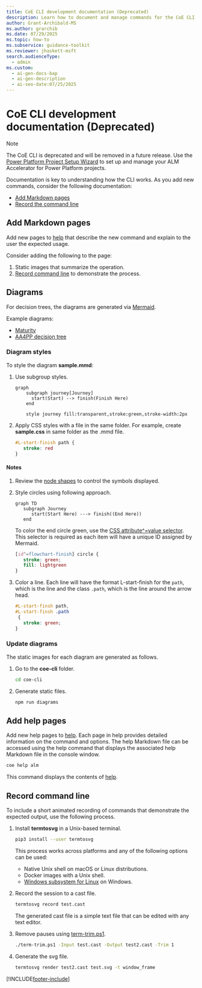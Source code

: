 ```yaml
---
title: CoE CLI development documentation (Deprecated)
description: Learn how to document and manage commands for the CoE CLI, including add Markdown pages and record command-line sessions.
author: Grant-Archibald-MS
ms.author: grarchib
ms.date: 07/29/2025
ms.topic: how-to
ms.subservice: guidance-toolkit
ms.reviewer: jhaskett-msft
search.audienceType:
  - admin
ms.custom:
  - ai-gen-docs-bap
  - ai-gen-description
  - ai-seo-date:07/25/2025
---
```


# CoE CLI development documentation (Deprecated)

> [!NOTE]
> The CoE CLI is deprecated and will be removed in a future release. Use the [Power Platform Project Setup Wizard](../../../alm-accelerator/setup-admin-tasks.md) to set up and manage your ALM Accelerator for Power Platform projects.

Documentation is key to understanding how the CLI works. As you add new commands, consider the following documentation:

- [Add Markdown pages](#add-markdown-pages)
- [Record the command line](#record-command-line)

## Add Markdown pages

Add new pages to [help](https://github.com/microsoft/coe-starter-kit/tree/main/coe-cli/docs/help/) that describe the new command and explain to the user the expected usage.

Consider adding the following to the page:

1. Static images that summarize the operation.
1. [Record command line](#record-command-line) to demonstrate the process.

## Diagrams

For decision trees, the diagrams are generated via [Mermaid](https://mermaid-js.github.io/mermaid).

Example diagrams:

- [Maturity](/power-platform/guidance/coe/cli/alm/maturity/maturity.svg)
- [AA4PP decision tree](/power-platform/guidance/coe/cli/alm/maturity/decision-tree.svg)

### Diagram styles

To style the diagram **sample.mmd**:

1. Use subgroup styles.

    ```mermaid
    graph
        subgraph journey[Journey]
          start(Start) --> finish(Finish Here)
        end
    
        style journey fill:transparent,stroke:green,stroke-width:2px
    ```

1. Apply CSS styles with a file in the same folder. For example, create **sample.css** in same folder as the .mmd file.

    ```css
    #L-start-finish path {
       stroke: red
    }
    ```

#### Notes

1. Review the [node shapes](https://mermaid-js.github.io/mermaid/#/flowchart?id=node-shapes) to control the symbols displayed.

1. Style circles using following approach.

    ```mermaid
    graph TD
       subgraph Journey
          start(Start Here) ---> finish((End Here))
       end
    ```

    To color the end circle green, use the [CSS attribute^=value selector](https://www.w3schools.com/cssref/sel_attr_begin.asp). This selector is required as each item will have a unique ID assigned by Mermaid.

    ```css
    [id^=flowchart-finish] circle {
       stroke: green;
       fill: lightgreen
    }
    ```

1. Color a line. Each line will have the format L-start-finish for the `path`, which is the line and the class `.path`, which is the line around the arrow head.

    ```css
    #L-start-finsh path,
    #L-start-finsh .path
     {
       stroke: green;
    }
    ```

### Update diagrams

The static images for each diagram are generated as follows.

1. Go to the **coe-cli** folder.

    ```bash
    cd coe-cli
    ```

1. Generate static files.

    ```bash
    npm run diagrams
    ```

## Add help pages

Add new help pages to [help](https://github.com/microsoft/coe-starter-kit/tree/main/coe-cli/docs/help/). Each page in help provides detailed information on the command and options. The help Markdown file can be accessed using the help command that displays the associated help Markdown file in the console window.

```bash
coe help alm
```

This command displays the contents of [help](https://aka.ms/coe-cli/help/alm).

## Record command line

To include a short animated recording of commands that demonstrate the expected output, use the following process.

1. Install **termtosvg** in a Unix-based terminal.

    ```bash
    pip3 install --user termtosvg
    ```

    This process works across platforms and any of the following options can be used:

    - Native Unix shell on macOS or Linux distributions.
    - Docker images with a Unix shell.
    - [Windows subsystem for Linux](/windows/wsl/install-win10) on Windows.

1. Record the session to a cast file.

    ```bash
    termtosvg record test.cast
    ```

    The generated cast file is a simple text file that can be edited with any text editor.

1. Remove pauses using [term-trim.ps1](https://github.com/microsoft/coe-starter-kit/tree/main/coe-cli/scripts/term-trim.ps1).

    ```bash
    ./term-trim.ps1 -Input test.cast -Output test2.cast -Trim 1
    
    ```

1. Generate the svg file.

    ```bash
    termtosvg render test2.cast test.svg -t window_frame
    ```

[!INCLUDE[footer-include](../../../../includes/footer-banner.md)]
